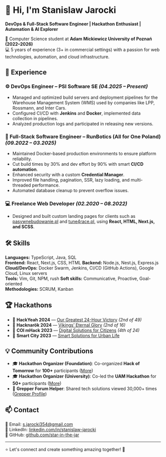 # 👋 Hi, I'm Stanislaw Jarocki  
**DevOps & Full-Stack Software Engineer | Hackathon Enthusiast | Automation & AI Explorer**

📍 Computer Science student at **Adam Mickiewicz University of Poznań (2022–2026)**  
💻 5 years of experience (3+ in commercial settings) with a passion for web technologies, automation, and cloud infrastructure.

## 💼 Experience

### ⚙️ DevOps Engineer – PSI Software SE *(04.2025 – Present)*  
- Managed and optimized build servers and deployment pipelines for the Warehouse Management System (WMS) used by companies like LPP, Rossmann, and Inter Cars.  
- Configured CI/CD with **Jenkins** and **Docker**, implemented data collection in pipelines.  
- Analyzed production logs and participated in releasing new versions.

### 🚀 Full-Stack Software Engineer – RunBotics (All for One Poland) *(09.2022 – 03.2025)*  
- Maintained Docker-based production environments to ensure platform reliability.  
- Cut build times by 30% and dev effort by 90% with smart **CI/CD automation**.  
- Enhanced security with a custom **Credential Manager**.  
- Improved file handling, pagination, SSR, lazy loading, and multi-threaded performance.  
- Automated database cleanup to prevent overflow issues.

### 💻 Freelance Web Developer *(02.2020 – 08.2022)*  
- Designed and built custom landing pages for clients such as [pasywnebudowanie.pl](https://pasywnebudowanie.pl) and [tune4race.pl](https://tune4race.pl), using **React, HTML, Next.js, and SCSS**.

## 🛠️ Skills

**Languages:** TypeScript, Java, SQL  
**Frontend:** React, Next.js, CSS, HTML
**Backend:** Node.js, Nest.js, Express.js  
**Cloud/DevOps:** Docker Swarm, Jenkins, CI/CD (GitHub Actions), Google Cloud, Linux servers  
**Tools:** Vim, Git, NPM, rush
**Soft skills:** Communicative, Proactive, Goal-oriented  
**Methodologies:** SCRUM, Kanban

## 🏆 Hackathons  
- 🥈 **HackYeah 2024** — [Our Greatest 24-Hour Victory](https://bit.ly/hackathon-hackyeah) *(2nd of 49)*  
- 🥈 **Hacknarök 2024** — [Vikings’ Eternal Glory](https://bit.ly/hackathon-hacknarok) *(2nd of 16)*  
- 🥉 **COI mHack 2023** — [Digital Solutions for Citizens](https://bit.ly/hackathon-mhack) *(4th of 24)*  
- 🏅 **Smart City 2023** — [Smart Solutions for Urban Life](https://bit.ly/hackathon-smartcity)

## 💡 Community Contributions  
- 🎓 **Hackathon Organizer (Foundation)**: Co-organized **Hack of Tomorrow** for **100+** participants ([More](https://bit.ly/webrains))  
- 🎓 **Hackathon Organizer (University)**: Co-led the **UAM Hackathon** for **50+** participants ([More](https://bit.ly/uam-hackathon))  
- 💬 **Grepper Forum Helper**: Shared tech solutions viewed 30,000+ times ([Grepper Profile](https://bit.ly/grepper-jarocki))

## 📫 Contact  
📧 Email: [s.jarocki354@gmail.com](mailto:s.jarocki354@gmail.com)  
🔗 LinkedIn: [linkedin.com/in/stanislaw-jarocki](https://www.linkedin.com/in/stanislaw-jarocki)  
🐙 GitHub: [github.com/star-in-the-jar](https://github.com/star-in-the-jar)

---  
⭐ Let's connect and create something amazing together! 🚀
